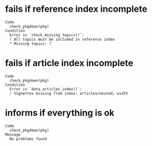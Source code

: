 # fails if reference index incomplete

    Code
      check_pkgdown(pkg)
    Condition
      Error in `check_missing_topics()`:
      ! All topics must be included in reference index
      * Missing topics: ?

# fails if article index incomplete

    Code
      check_pkgdown(pkg)
    Condition
      Error in `data_articles_index()`:
      ! Vignettes missing from index: articles/nested, width

# informs if everything is ok

    Code
      check_pkgdown(pkg)
    Message
      No problems found

